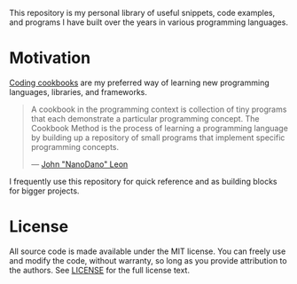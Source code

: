 This repository is my personal library of useful snippets, code
examples, and programs I have built over the years in various
programming languages.

Motivation
==========

[Coding cookbooks](https://github.com/DevDungeon/Cookbook) are my
preferred way of learning new programming languages, libraries, and
frameworks.

> A cookbook in the programming context is collection of tiny programs
> that each demonstrate a particular programming concept. The Cookbook
> Method is the process of learning a programming language by building
> up a repository of small programs that implement specific programming
> concepts.
>
> —  [John "NanoDano" Leon](https://github.com/DevDungeon/Cookbook)

I frequently use this repository for quick reference and as building
blocks for bigger projects.

License
=======

All source code is made available under the MIT license. You can freely
use and modify the code, without warranty, so long as you provide
attribution to the authors. See [LICENSE](./LICENSE) for the full
license text.
